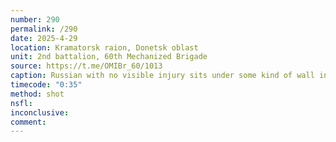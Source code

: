 ```yaml
---
number: 290
permalink: /290
date: 2025-4-29
location: Kramatorsk raion, Donetsk oblast
unit: 2nd battalion, 60th Mechanized Brigade
source: https://t.me/OMIBr_60/1013
caption: Russian with no visible injury sits under some kind of wall in the bright sun, the video is sped up. He fumbles with his rifle, takes what looks like a cigarette, drinks some water, then turns to his side away from camera and appears to shoot himself, not without some hesitation
timecode: "0:35"
method: shot
nsfl: 
inconclusive: 
comment: 
---
```

<script async src="https://telegram.org/js/telegram-widget.js?22" data-telegram-post="OMIBr_60/1013" data-width="100%"></script>